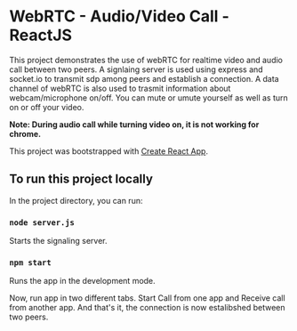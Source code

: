 # WebRTC - Audio/Video Call - ReactJS

This project demonstrates the use of webRTC for realtime video and audio call between two peers. A signlaing server is used using express and socket.io to transmit sdp among peers and establish a connection. A data channel of webRTC is also used to trasmit information about webcam/microphone on/off. You can mute or umute yourself as well as turn on or off your video.

**Note: During audio call while turning video on, it is not working for chrome.**

This project was bootstrapped with [Create React App](https://github.com/facebook/create-react-app).

## To run this project locally

In the project directory, you can run:

### `node server.js`

Starts the signaling server.

### `npm start`

Runs the app in the development mode.


Now, run app in two different tabs. Start Call from one app and Receive call from another app. And that's it, the connection is now estalibshed between two peers.
